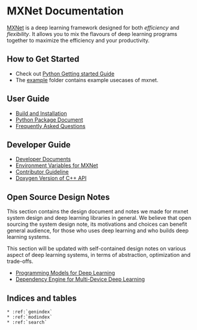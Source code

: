 MXNet Documentation
===================
[MXNet](https://github.com/dmlc/mxnet) is a deep learning framework designed for both *efficiency* and *flexibility*.
It allows you to mix the flavours of deep learning programs together to maximize the efficiency and your productivity.

How to Get Started
------------------
* Check out [Python Getting started Guide](python/tutorial.md)
* The [example](../example) folder contains example usecases of mxnet.

User Guide
----------
* [Build and Installation](build.md)
* [Python Package Document](python/index.md)
* [Frequently Asked Questions](faq.md)


Developer Guide
---------------
* [Developer Documents](developer-guide/index.md)
* [Environment Variables for MXNet](env_var.md)
* [Contributor Guideline](contribute.md)
* [Doxygen Version of C++ API](https://mxnet.readthedocs.org/en/latest/doxygen)


Open Source Design Notes
------------------------
This section contains the design document and notes we made for mxnet system design and deep learning 
libraries in general. We believe that open sourcing the system design note, its motivations and choices
can benefit general audience, for those who uses deep learning and who builds deep learning systems.

This section will be updated with self-contained design notes on various aspect of deep learning systems,
in terms of abstraction, optimization and trade-offs.

* [Programming Models for Deep Learning](program_model.md)
* [Dependency Engine for Multi-Device Deep Learning](developer-guide/note_engine.md)

Indices and tables
------------------

```eval_rst
* :ref:`genindex`
* :ref:`modindex`
* :ref:`search`
```
